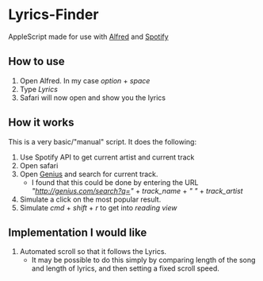 # Lyrics-Finder

AppleScript made for use with [Alfred](https://www.alfredapp.com/) and [Spotify](https://www.spotify.com/)

## How to use
1. Open Alfred. In my case *option* + *space*
2. Type *Lyrics*
3. Safari will now open and show you the lyrics

## How it works
This is a very basic/"manual" script. It does the following:
1. Use Spotify API to get current artist and current track
2. Open safari
3. Open [Genius](https://www.genius.com) and search for current track.
   - I found that this could be done by entering the URL *"http://genius.com/search?q="* + *track_name* + *" "* + *track_artist*
4. Simulate a click on the most popular result.
5. Simulate *cmd* + *shift* + *r* to get into *reading view*

## Implementation I would like
1. Automated scroll so that it follows the Lyrics. 
   - It may be possible to do this simply by comparing length of the song and length of lyrics, and then setting a fixed scroll speed.
